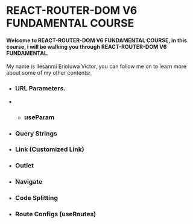 # REACT-ROUTER-DOM V6 FUNDAMENTAL COURSE
#### Welcome to REACT-ROUTER-DOM V6 FUNDAMENTAL COURSE, in this course, i will be walking you through REACT-ROUTER-DOM V6 FUNDAMENTAL.
My name is Ilesanmi Erioluwa Victor, you can follow me on to learn more about some of my other contents:

- ### URL Parameters.
- - ### useParam
- ### Query Strings
- ### Link (Customized Link)
- ### Outlet     
- ### Navigate
- ### Code Splitting
- ### Route Configs (useRoutes)
